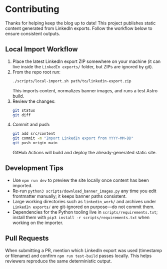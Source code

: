 # Contributing

Thanks for helping keep the blog up to date! This project publishes static content generated from LinkedIn exports. Follow the workflow below to ensure consistent outputs.

## Local Import Workflow

1. Place the latest LinkedIn export ZIP somewhere on your machine (it can live inside the `LinkedIn exports/` folder, but ZIPs are ignored by git).
2. From the repo root run:
   ```bash
   ./scripts/local-import.sh path/to/linkedin-export.zip
   ```
   This imports content, normalizes banner images, and runs a test Astro build.
3. Review the changes:
   ```bash
   git status
   git diff
   ```
4. Commit and push:
   ```bash
   git add src/content
   git commit -m "Import LinkedIn export from YYYY-MM-DD"
   git push origin main
   ```
   GitHub Actions will build and deploy the already-generated static site.

## Development Tips

- Use `npm run dev` to preview the site locally once content has been imported.
- Re-run `python3 scripts/download_banner_images.py` any time you edit frontmatter manually; it keeps banner paths consistent.
- Large working directories such as `linkedin_work/` and archives under `LinkedIn exports/` are git-ignored on purpose—do not commit them.
- Dependencies for the Python tooling live in `scripts/requirements.txt`; install them with `pip3 install -r scripts/requirements.txt` when working on the importer.

## Pull Requests

When submitting a PR, mention which LinkedIn export was used (timestamp or filename) and confirm `npm run test-build` passes locally. This helps reviewers reproduce the same deterministic output.
